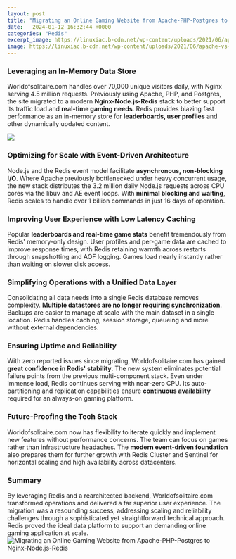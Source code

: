 ```yaml
---
layout: post
title: "Migrating an Online Gaming Website from Apache-PHP-Postgres to Nginx-Node.js-Redis"
date:   2024-01-12 16:32:44 +0000
categories: "Redis"
excerpt_image: https://linuxiac.b-cdn.net/wp-content/uploads/2021/06/apache-vs-nginx-using-both.png
image: https://linuxiac.b-cdn.net/wp-content/uploads/2021/06/apache-vs-nginx-using-both.png
---
```


### Leveraging an In-Memory Data Store 
Worldofsolitaire.com handles over 70,000 unique visitors daily, with Nginx serving 4.5 million requests. Previously using Apache, PHP, and Postgres, the site migrated to a modern **Nginx-Node.js-Redis** stack to better support its traffic load and **real-time gaming needs**. Redis provides blazing fast performance as an in-memory store for **leaderboards, user profiles** and other dynamically updated content.

![](https://redislabs.com/wp-content/uploads/2017/01/nodejs-diagram.png)
### Optimizing for Scale with Event-Driven Architecture  
Node.js and the Redis event model facilitate **asynchronous, non-blocking I/O**. Where Apache previously bottlenecked under heavy concurrent usage, the new stack distributes the 3.2 million daily Node.js requests across CPU cores via the libuv and AE event loops. With **minimal blocking and waiting**, Redis scales to handle over 1 billion commands in just 16 days of operation.
### Improving User Experience with Low Latency Caching
Popular **leaderboards and real-time game stats** benefit tremendously from Redis' memory-only design. User profiles and per-game data are cached to improve response times, with Redis retaining warmth across restarts through snapshotting and AOF logging. Games load nearly instantly rather than waiting on slower disk access. 
### Simplifying Operations with a Unified Data Layer
Consolidating all data needs into a single Redis database removes complexity. **Multiple datastores are no longer requiring synchronization**. Backups are easier to manage at scale with the main dataset in a single location. Redis handles caching, session storage, queueing and more without external dependencies.
### Ensuring Uptime and Reliability  
With zero reported issues since migrating, Worldofsolitaire.com has gained **great confidence in Redis' stability**. The new system eliminates potential failure points from the previous multi-component stack. Even under immense load, Redis continues serving with near-zero CPU. Its auto-partitioning and replication capabilities ensure **continuous availability** required for an always-on gaming platform.
### Future-Proofing the Tech Stack  
Worldofsolitaire.com now has flexibility to iterate quickly and implement new features without performance concerns. The team can focus on games rather than infrastructure headaches. The **modern event-driven foundation** also prepares them for further growth with Redis Cluster and Sentinel for horizontal scaling and high availability across datacenters.
### Summary
By leveraging Redis and a rearchitected backend, Worldofsolitaire.com transformed operations and delivered a far superior user experience. The migration was a resounding success, addressing scaling and reliability challenges through a sophisticated yet straightforward technical approach. Redis proved the ideal data platform to support an demanding online gaming application at scale.
 ![Migrating an Online Gaming Website from Apache-PHP-Postgres to Nginx-Node.js-Redis](https://linuxiac.b-cdn.net/wp-content/uploads/2021/06/apache-vs-nginx-using-both.png)